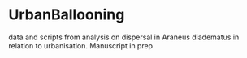 # UrbanBallooning
data and scripts from analysis on dispersal in Araneus diadematus in relation to urbanisation. Manuscript in prep
